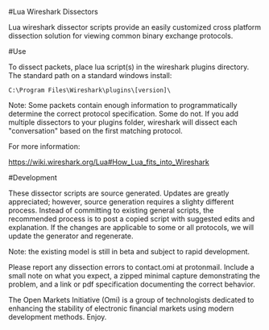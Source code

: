 #Lua Wireshark Dissectors

Lua wireshark dissector scripts provide an easily customized cross platform dissection solution for viewing common binary exchange protocols.

#Use

To dissect packets, place lua script(s) in the wireshark plugins directory.  
The standard path on a standard windows install:

    C:\Program Files\Wireshark\plugins\[version]\

Note: Some packets contain enough information to programmatically determine the correct protocol specification.  Some do not.  If you add multiple dissectors to your plugins folder, wireshark will dissect each "conversation" based on the first matching protocol. 

For more information:

https://wiki.wireshark.org/Lua#How_Lua_fits_into_Wireshark

#Development

These dissector scripts are source generated.  Updates are greatly appreciated; however, source generation requires a slighty different process.  Instead of committing to existing general scripts, the recommended process is to post a copied script with suggested edits and explanation.  If the changes are applicable to some or all protocols, we will update the generator and regenerate.

Note: the existing model is still in beta and subject to rapid development.

Please report any dissection errors to contact.omi at protonmail.  Include a small note on what you expect, a zipped minimal capture demonstrating the problem, and a link or pdf specification documenting the correct behavior. 


The Open Markets Initiative (Omi) is a group of technologists dedicated to enhancing the stability of electronic financial markets using modern development methods. Enjoy.
